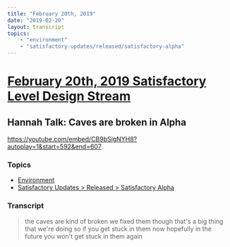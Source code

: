 ```yaml
---
title: "February 20th, 2019"
date: "2019-02-20"
layout: transcript
topics: 
    - "environment"
    - "satisfactory-updates/released/satisfactory-alpha"
---
```

# [February 20th, 2019 Satisfactory Level Design Stream](../2019-02-20.md)
## Hannah Talk: Caves are broken in Alpha
https://youtube.com/embed/CB9bSigNYH8?autoplay=1&start=592&end=607
### Topics
* [Environment](../topics/environment.md)
* [Satisfactory Updates > Released > Satisfactory Alpha](../topics/satisfactory-updates/released/satisfactory-alpha.md)

### Transcript

> the caves are kind of broken we fixed
> them though that's a big thing that
> we're doing so if you get stuck in them
> now hopefully in the future you won't
> get stuck in them again
